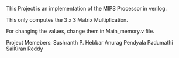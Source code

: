This Project is an implementation of the MIPS Processor in verilog.

This only computes the 3 x 3 Matrix Multiplication.

For changing the values, change them in Main_memory.v file.

Project Memebers:
    Sushranth P. Hebbar
    Anurag Pendyala
    Padumathi SaiKiran Reddy
